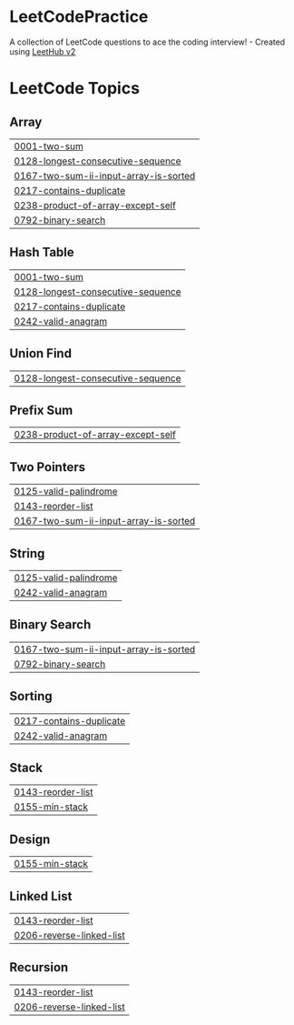 # LeetCodePractice
A collection of LeetCode questions to ace the coding interview! - Created using [LeetHub v2](https://github.com/arunbhardwaj/LeetHub-2.0)

<!---LeetCode Topics Start-->
# LeetCode Topics
## Array
|  |
| ------- |
| [0001-two-sum](https://github.com/whileNotEOThori/LeetCodePractice/tree/master/0001-two-sum) |
| [0128-longest-consecutive-sequence](https://github.com/whileNotEOThori/LeetCodePractice/tree/master/0128-longest-consecutive-sequence) |
| [0167-two-sum-ii-input-array-is-sorted](https://github.com/whileNotEOThori/LeetCodePractice/tree/master/0167-two-sum-ii-input-array-is-sorted) |
| [0217-contains-duplicate](https://github.com/whileNotEOThori/LeetCodePractice/tree/master/0217-contains-duplicate) |
| [0238-product-of-array-except-self](https://github.com/whileNotEOThori/LeetCodePractice/tree/master/0238-product-of-array-except-self) |
| [0792-binary-search](https://github.com/whileNotEOThori/LeetCodePractice/tree/master/0792-binary-search) |
## Hash Table
|  |
| ------- |
| [0001-two-sum](https://github.com/whileNotEOThori/LeetCodePractice/tree/master/0001-two-sum) |
| [0128-longest-consecutive-sequence](https://github.com/whileNotEOThori/LeetCodePractice/tree/master/0128-longest-consecutive-sequence) |
| [0217-contains-duplicate](https://github.com/whileNotEOThori/LeetCodePractice/tree/master/0217-contains-duplicate) |
| [0242-valid-anagram](https://github.com/whileNotEOThori/LeetCodePractice/tree/master/0242-valid-anagram) |
## Union Find
|  |
| ------- |
| [0128-longest-consecutive-sequence](https://github.com/whileNotEOThori/LeetCodePractice/tree/master/0128-longest-consecutive-sequence) |
## Prefix Sum
|  |
| ------- |
| [0238-product-of-array-except-self](https://github.com/whileNotEOThori/LeetCodePractice/tree/master/0238-product-of-array-except-self) |
## Two Pointers
|  |
| ------- |
| [0125-valid-palindrome](https://github.com/whileNotEOThori/LeetCodePractice/tree/master/0125-valid-palindrome) |
| [0143-reorder-list](https://github.com/whileNotEOThori/LeetCodePractice/tree/master/0143-reorder-list) |
| [0167-two-sum-ii-input-array-is-sorted](https://github.com/whileNotEOThori/LeetCodePractice/tree/master/0167-two-sum-ii-input-array-is-sorted) |
## String
|  |
| ------- |
| [0125-valid-palindrome](https://github.com/whileNotEOThori/LeetCodePractice/tree/master/0125-valid-palindrome) |
| [0242-valid-anagram](https://github.com/whileNotEOThori/LeetCodePractice/tree/master/0242-valid-anagram) |
## Binary Search
|  |
| ------- |
| [0167-two-sum-ii-input-array-is-sorted](https://github.com/whileNotEOThori/LeetCodePractice/tree/master/0167-two-sum-ii-input-array-is-sorted) |
| [0792-binary-search](https://github.com/whileNotEOThori/LeetCodePractice/tree/master/0792-binary-search) |
## Sorting
|  |
| ------- |
| [0217-contains-duplicate](https://github.com/whileNotEOThori/LeetCodePractice/tree/master/0217-contains-duplicate) |
| [0242-valid-anagram](https://github.com/whileNotEOThori/LeetCodePractice/tree/master/0242-valid-anagram) |
## Stack
|  |
| ------- |
| [0143-reorder-list](https://github.com/whileNotEOThori/LeetCodePractice/tree/master/0143-reorder-list) |
| [0155-min-stack](https://github.com/whileNotEOThori/LeetCodePractice/tree/master/0155-min-stack) |
## Design
|  |
| ------- |
| [0155-min-stack](https://github.com/whileNotEOThori/LeetCodePractice/tree/master/0155-min-stack) |
## Linked List
|  |
| ------- |
| [0143-reorder-list](https://github.com/whileNotEOThori/LeetCodePractice/tree/master/0143-reorder-list) |
| [0206-reverse-linked-list](https://github.com/whileNotEOThori/LeetCodePractice/tree/master/0206-reverse-linked-list) |
## Recursion
|  |
| ------- |
| [0143-reorder-list](https://github.com/whileNotEOThori/LeetCodePractice/tree/master/0143-reorder-list) |
| [0206-reverse-linked-list](https://github.com/whileNotEOThori/LeetCodePractice/tree/master/0206-reverse-linked-list) |
<!---LeetCode Topics End-->